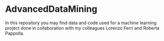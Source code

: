 # AdvancedDataMining
In this repository you may find data and code used for a machine learning project done in collaboration with my colleagues Lorenzo Ferri and Roberta Pappolla. 
